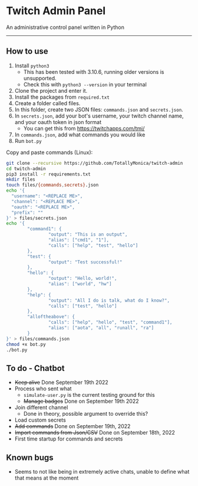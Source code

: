 # Twitch Admin Panel
An administrative control panel written in Python

-----------------------------
## How to use
1. Install `python3`
	* This has been tested with 3.10.6, running older versions is unsupported.
	* Check this with `python3 --version` in your terminal
2. Clone the project and enter it.
3. Install the packages from `required.txt`
3. Create a folder called files.
4. In this folder, create two JSON files: `commands.json` and `secrets.json`.
5. In `secrets.json`, add your bot's username, your twitch channel name, and your oauth token in json format
	* You can get this from https://twitchapps.com/tmi/
6. In `commands.json`, add what commands you would like
7. Run `bot.py`


Copy and paste commands (Linux):
```bash
git clone --recursive https://github.com/TotallyMonica/twitch-admin
cd twitch-admin
pip3 install -r requirements.txt
mkdir files
touch files/{commands,secrets}.json
echo '{
  "username": "<REPLACE ME>",  
  "channel": "<REPLACE ME>", 
  "oauth": "<REPLACE ME>",  
  "prefix": ""  
}' > files/secrets.json
echo '{
        "command1": {
                "output": "This is an output",
                "alias": ["cmd1", "1"],
                "calls": ["help", "test", "hello"]
        },
        "test": {
                "output": "Test successful!"
        },
        "hello": {
                "output": "Hello, world!",
                "alias": ["world", "hw"]
        },
        "help": {
                "output": "All I do is talk, what do I know?",
                "calls": ["test", "hello"]
        },
        "alloftheabove": {
                "calls": ["help", "hello", "test", "command1"],
                "alias": ["aota", "all", "runall", "ra"]
        }
}' > files/commands.json
chmod +x bot.py
./bot.py
```


## To do - Chatbot
 * ~~Keep alive~~ Done September 19th 2022
 * Process who sent what
 	* `simulate-user.py` is the current testing ground for this
 	* ~~Manage badges~~ Done on September 19th 2022
 * Join different channel
 	* Done in theory, possible argument to override this?
 * Load custom secrets
 * ~~Add commands~~ Done on September 19th, 2022
 * ~~Import commands from Json/CSV~~ Done on September 18th, 2022
 * First time startup for commands and secrets

## Known bugs

 * Seems to not like being in extremely active chats, unable to define what that means at the moment